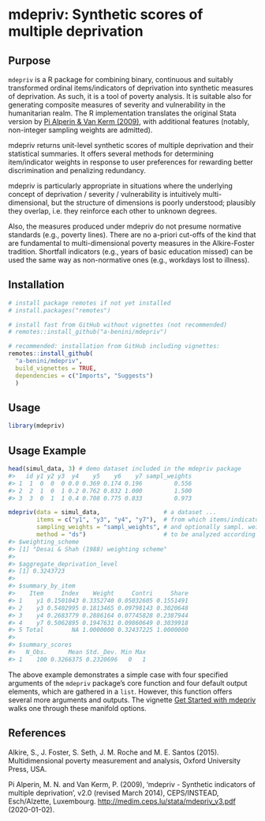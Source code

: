 
# mdepriv: Synthetic scores of multiple deprivation

## Purpose

`mdepriv` is a R package for combining binary, continuous and suitably
transformed ordinal items/indicators of deprivation into synthetic
measures of deprivation. As such, it is a tool of poverty analysis. It
is suitable also for generating composite measures of severity and
vulnerability in the humanitarian realm. The R implementation translates
the original Stata version by [Pi Alperin & Van Kerm
(2009)](http://medim.ceps.lu/stata/mdepriv_v3.pdf), with additional
features (notably, non-integer sampling weights are admitted).

mdepriv returns unit-level synthetic scores of multiple deprivation and
their statistical summaries. It offers several methods for determining
item/indicator weights in response to user preferences for rewarding
better discrimination and penalizing redundancy.

mdepriv is particularly appropriate in situations where the underlying
concept of deprivation / severity / vulnerability is intuitively
multi-dimensional, but the structure of dimensions is poorly understood;
plausibly they overlap, i.e. they reinforce each other to unknown
degrees.

Also, the measures produced under mdepriv do not presume normative
standards (e.g., poverty lines). There are no a-priori cut-offs of the
kind that are fundamental to multi-dimensional poverty measures in the
Alkire-Foster tradition. Shortfall indicators (e.g., years of basic
education missed) can be used the same way as non-normative ones (e.g.,
workdays lost to illness).

## Installation

``` r
# install package remotes if not yet installed
# install.packages("remotes")

# install fast from GitHub without vignettes (not recommended)
# remotes::install_github("a-benini/mdepriv")

# recommended: installation from GitHub including vignettes:
remotes::install_github(
  "a-benini/mdepriv",
  build_vignettes = TRUE,
  dependencies = c("Imports", "Suggests")
  )
```

## Usage

``` r
library(mdepriv)
```

## Usage Example

``` r
head(simul_data, 3) # demo dataset included in the mdepriv package
#>   id y1 y2 y3  y4    y5    y6    y7 sampl_weights
#> 1  1  0  0  0 0.0 0.369 0.174 0.196         0.556
#> 2  2  1  0  1 0.2 0.762 0.832 1.000         1.500
#> 3  3  0  1  1 0.4 0.708 0.775 0.833         0.973

mdepriv(data = simul_data,                  # a dataset ...
        items = c("y1", "y3", "y4", "y7"),  # from which items/indicators ...
        sampling_weights = "sampl_weights", # and optionally sampl. weights are selected ....
        method = "ds")                      # to be analyzed according to a chosen standard method (= weighting scheme)
#> $weighting_scheme
#> [1] "Desai & Shah (1988) weighting scheme"
#> 
#> $aggregate_deprivation_level
#> [1] 0.3243723
#> 
#> $summary_by_item
#>    Item     Index    Weight     Contri     Share
#> 1    y1 0.1501043 0.3352740 0.05032605 0.1551491
#> 2    y3 0.5402995 0.1813465 0.09798143 0.3020648
#> 3    y4 0.2683779 0.2886164 0.07745828 0.2387944
#> 4    y7 0.5062895 0.1947631 0.09860649 0.3039918
#> 5 Total        NA 1.0000000 0.32437225 1.0000000
#> 
#> $summary_scores
#>   N_Obs.      Mean Std._Dev. Min Max
#> 1    100 0.3266375 0.2320696   0   1
```

The above example demonstrates a simple case with four specified
arguments of the `mdepriv` package’s core function and four default
output elements, which are gathered in a `list`. However, this function
offers several more arguments and outputs. The vignette [Get Started
with
mdepriv](https://a-benini.github.io/mdepriv/articles/mdepriv_get_started.html)
walks one through these manifold options.

## References

Alkire, S., J. Foster, S. Seth, J. M. Roche and M. E. Santos (2015).
Multidimensional poverty measurement and analysis, Oxford University
Press, USA.

Pi Alperin, M. N. and Van Kerm, P. (2009), ‘mdepriv - Synthetic
indicators of multiple deprivation’, v2.0 (revised March 2014),
CEPS/INSTEAD, Esch/Alzette, Luxembourg.
<http://medim.ceps.lu/stata/mdepriv_v3.pdf> (2020-01-02).
